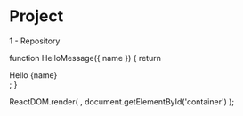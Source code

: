 # Project
1 - Repository

function HelloMessage({ name }) {
  return <div>Hello {name}</div>;
}

ReactDOM.render(
  <HelloMessage name="a*AFeriel" />,
  document.getElementById('container')
);
